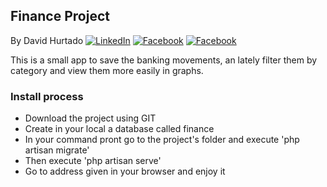 ## Finance Project

By David Hurtado
[![LinkedIn](https://cdn0.iconfinder.com/data/icons/social-flat-rounded-rects/512/linkedin-32.png)](https://es.linkedin.com/in/davidhurtadobanda)
[![Facebook](https://cdn0.iconfinder.com/data/icons/social-flat-rounded-rects/512/facebook-32.png)](https://www.facebook.com/HurtadoBandaDavid)
[![Facebook](https://cdn1.iconfinder.com/data/icons/social-media-outline-color/32/github_social_media_online-32.png)](https://github.com/aeriepower/)

This is a small app to save the banking movements, an lately filter them by category and view them more easily in graphs.

### Install process

- Download the project using GIT
- Create in your local a database called finance
- In your command pront go to the project's folder and execute 'php artisan migrate'
- Then execute 'php artisan serve'
- Go to address given in your browser and enjoy it
